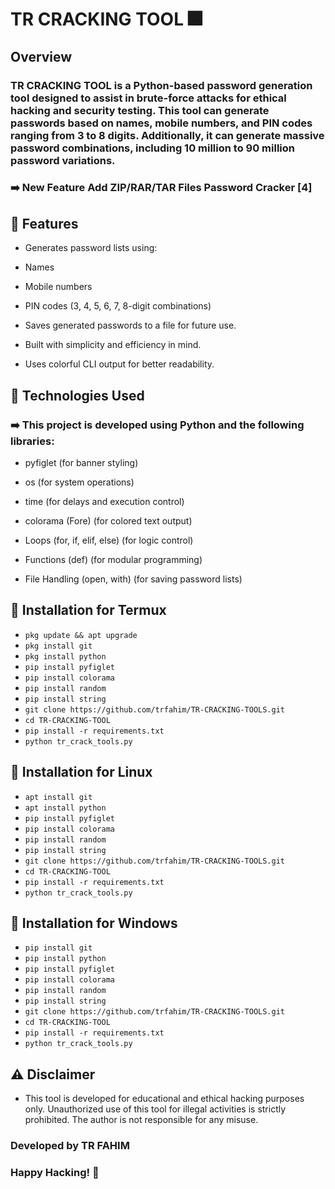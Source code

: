 # TR CRACKING TOOL 🎆

## Overview
### TR CRACKING TOOL is a Python-based password generation tool designed to assist in brute-force attacks for ethical hacking and security testing. This tool can generate passwords based on names, mobile numbers, and PIN codes ranging from 3 to 8 digits. Additionally, it can generate massive password combinations, including 10 million to 90 million password variations.


### ➡️ New Feature Add ZIP/RAR/TAR Files Password Cracker [4]
## 🧿 Features

- Generates password lists using:

- Names

- Mobile numbers

- PIN codes (3, 4, 5, 6, 7, 8-digit combinations)

- Saves generated passwords to a file for future use.

- Built with simplicity and efficiency in mind.

- Uses colorful CLI output for better readability.

## 🧿 Technologies Used

### ➡️ This project is developed using Python and the following libraries:

- pyfiglet (for banner styling)

- os (for system operations)

- time (for delays and execution control)

- colorama (Fore) (for colored text output)

- Loops (for, if, elif, else) (for logic control)

- Functions (def) (for modular programming)

- File Handling (open, with) (for saving password lists)

## 🧿 Installation for Termux
- ` pkg update && apt upgrade `
- ` pkg install git `
- ` pkg install python `
- ` pip install pyfiglet `
- ` pip install colorama `
- ` pip install random `
- ` pip install string `
- ` git clone https://github.com/trfahim/TR-CRACKING-TOOLS.git `
- ` cd TR-CRACKING-TOOL `
- ` pip install -r requirements.txt `
- ` python tr_crack_tools.py `
## 🧿 Installation for Linux
- ` apt install git `
- ` apt install python `
- ` pip install pyfiglet `
- ` pip install colorama `
- ` pip install random `
- ` pip install string `
- ` git clone https://github.com/trfahim/TR-CRACKING-TOOLS.git `
- ` cd TR-CRACKING-TOOL `
- ` pip install -r requirements.txt `
- ` python tr_crack_tools.py `
## 🧿 Installation for Windows
- ` pip install git `
- ` pip install python `
- ` pip install pyfiglet `
- ` pip install colorama `
- ` pip install random `
- ` pip install string `
- ` git clone https://github.com/trfahim/TR-CRACKING-TOOLS.git `
- ` cd TR-CRACKING-TOOL `
- ` pip install -r requirements.txt `
- ` python tr_crack_tools.py `


## ⚠️ Disclaimer 

- This tool is developed for educational and ethical hacking purposes only. Unauthorized use of this tool for illegal activities is strictly prohibited. The author is not responsible for any misuse.


### Developed by TR FAHIM
### Happy Hacking! 🚀
